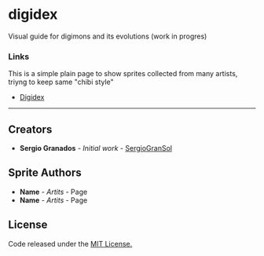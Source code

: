 # digidex
Visual guide for digimons and its evolutions (work in progres)

### Links
This is a simple plain page to show sprites collected from many artists, triyng to keep same "chibi style"
+ [Digidex](https://sergiogransol.github.io/digidex/)

***

## Creators

* **Sergio Granados** - *Initial work* - [SergioGranSol](https://github.com/SergioGranSol)

## Sprite Authors

* **Name** - *Artits* - Page
* **Name** - *Artits* - Page

## License

Code released under the [MIT License.](https://github.com/SergioGranSol/resume/blob/master/LICENSE)